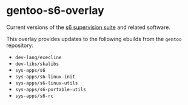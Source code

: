 # gentoo-s6-overlay

Current versions of the [s6 supervision suite](https://skarnet.org/software/s6/) and related software.

This overlay provides updates to the following ebuilds from the `gentoo` repository:

* `dev-lang/execline`
* `dev-libs/skalibs`
* `sys-apps/s6`
* `sys-apps/s6-linux-init`
* `sys-apps/s6-linux-utils`
* `sys-apps/s6-portable-utils`
* `sys-apps/s6-rc`
